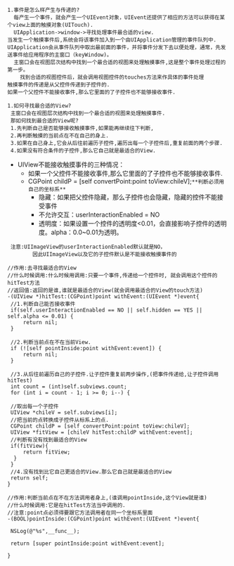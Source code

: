 ```
1.事件是怎么样产生与传递的?
  每产生一个事件，就会产生一个UIEvent对象，UIEvent还提供了相应的方法可以获得在某个view上面的触摸对象(UITouch).
  UIApplication->window->寻找处理事件最合适的view.
当发生一个触摸事件后,系统会将该事件加入到一个由UIApplication管理的事件队列中.
UIApplication会从事件队列中取出最前面的事件，并将事件分发下去以便处理，通常，先发送事件给应用程序的主窗口（keyWindow)。
  主窗口会在视图层次结构中找到一个最合适的视图来处理触摸事件,这是整个事件处理过程的第一步。
    找到合适的视图控件后，就会调用视图控件的touches方法来作具体的事件处理
触摸事件的传递是从父控件传递到子控件的.
如果一个父控件不能接收事件,那么它里面的了子控件也不能够接收事件.

1.如何寻找最合适的View?
 主窗口会在视图层次结构中找到一个最合适的视图来处理触摸事件.
 那如何找到最合适的View呢?
 1.先判断自己是否能够接收触摸事件,如果能再继续往下判断,
 2.再判断触摸的当前点在不在自己的身上.
 3.如果在自己身上,它会从后往前遍历子控件,遍历出每一个子控件后,重复前面的两个步骤.
 4.如果没有符合条件的子控件,那么它自己就是最适合的View.
```

* UIView不能接收触摸事件的三种情况：
  * 如果一个父控件不能接收事件,那么它里面的了子控件也不能够接收事件.
  - CGPoint childP = [self convertPoint:point toView:chileV];`**判断必须用自己的坐标系**`
    * 隐藏：如果把父控件隐藏，那么子控件也会隐藏，隐藏的控件不能接受事件
    * 不允许交互：userInteractionEnabled = NO
    * 透明度：如果设置一个控件的透明度&lt;0.01，会直接影响子控件的透明度。alpha：0.0~0.01为透明。



```
 注意:UIImageView的userInteractionEnabled默认就是NO，
        因此UIImageView以及它的子控件默认是不能接收触摸事件的
```

```
//作用:去寻找最适合的View
//什么时候调用:什么时候用调用:只要一个事件,传递给一个控件时, 就会调用这个控件的hitTest方法
//返回值:返回的是谁,谁就是最适合的View(就会调用最适合的View的touch方法)
-(UIView *)hitTest:(CGPoint)point withEvent:(UIEvent *)event{
 //1.判断自己能否接收事件
 if(self.userInteractionEnabled == NO || self.hidden == YES || self.alpha <= 0.01) {
     return nil;
 }

 //2.判断当前点在不在当前View.
 if (![self pointInside:point withEvent:event]) {
     return nil;
 }

 //3.从后往前遍历自己的子控件.让子控件重复前两步操作,(把事件传递给,让子控件调用hitTest)
 int count = (int)self.subviews.count;
 for (int i = count - 1; i >= 0; i--) {

 //取出每一个子控件
 UIView *chileV = self.subviews[i];
 //把当前的点转换成子控件从标系上的点.
 CGPoint childP = [self convertPoint:point toView:chileV];
 UIView *fitView = [chileV hitTest:childP withEvent:event];
 //判断有没有找到最适合的View
 if(fitView){
     return fitView;
  }
 }
 //4.没有找到比它自己更适合的View.那么它自己就是最适合的View
 return self;
}

//作用:判断当前点在不在方法调用者身上,(谁调用pointInside,这个View就是谁)
//什么时候调用:它是在hitTest方法当中调用的.
//注意:point点必须得要跟它方法调用者在同一个坐标系里面
-(BOOL)pointInside:(CGPoint)point withEvent:(UIEvent *)event{

 NSLog(@"%s",__func__);

 return [super pointInside:point withEvent:event];

}

```

